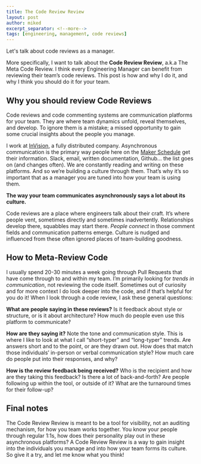 ```yaml
---
title: The Code Review Review
layout: post
author: miked
excerpt_separator: <!--more-->
tags: [engineering, management, code reviews]
---
```


Let's talk about code reviews as a manager.

<!--more-->

More specifically, I want to talk about the **Code Review Review**, a.k.a The Meta Code Review. I think every Engineering Manager can benefit from reviewing their team’s code reviews. This post is how and why I do it, and why I think you should do it for your team.

## Why you should review Code Reviews

Code reviews and code commenting systems are communication platforms for your team. They are where team dynamics unfold, reveal themselves, and develop. To ignore them is a mistake; a missed opportunity to gain some crucial insights about the people you manage.

I work at [InVision](http://invisionapp.com), a fully distributed company. Asynchronous communication is the primary way people here on the [Maker Schedule](http://paulgraham.com/makersschedule.html) get their information. Slack, email, written documentation, Github... the list goes on (and changes often). We are constantly reading and writing on these platforms. And so we’re building a culture through them. That’s why it’s so important that as a manager you are tuned into how your team is using them.

**The way your team communicates asynchronously says a lot about its culture.**

Code reviews are a place where engineers talk about their craft. It’s where people vent, sometimes directly and sometimes inadvertently. Relationships develop there, squabbles may start there. _People connect_ in those comment fields and communication patterns emerge. Culture is nudged and influenced from these often ignored places of team-building goodness.

## How to Meta-Review Code

I usually spend 20-30 minutes a week going through Pull Requests that have come through to and within my team. I’m primarily looking for _trends in communication_, not reviewing the code itself. Sometimes out of curiosity and for more context I do look deeper into the code, and if that’s helpful for you do it! When I look through a code review, I ask these general questions:

**What are people saying in these reviews?**
Is it feedback about style or structure, or is it about architecture? How much do people even use this platform to communicate?

**How are they saying it?**
Note the tone and communication style. This is where I like to look at what I call “short-typer” and “long-typer” trends. Are answers short and to the point, or are they drawn out. How does that match those individuals’ in-person or verbal communication style? How much care do people put into their responses, and why?

**How is the review feedback being received?**
Who is the recipient and how are they taking this feedback? Is there a lot of back-and-forth? Are people following up within the tool, or outside of it? What are the turnaround times for their follow-up?

## Final notes

The Code Review Review is meant to be a tool for visibility, not an auditing mechanism, for how you team works together. You know your people through regular 1:1s, how does their personality play out in these asynchronous platforms? A Code Review Review is a way to gain insight into the individuals you manage and into how your team forms its culture. So give it a try, and let me know what you think!
